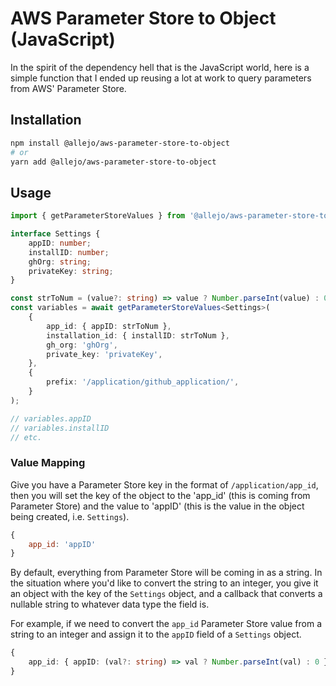 # AWS Parameter Store to Object (JavaScript)

In the spirit of the dependency hell that is the JavaScript world, here is a simple function that I ended up reusing a lot at work to query parameters from AWS' Parameter Store.

## Installation

```bash
npm install @allejo/aws-parameter-store-to-object
# or
yarn add @allejo/aws-parameter-store-to-object
```

## Usage

```typescript
import { getParameterStoreValues } from '@allejo/aws-parameter-store-to-object';

interface Settings {
    appID: number;
    installID: number;
    ghOrg: string;
    privateKey: string;
}

const strToNum = (value?: string) => value ? Number.parseInt(value) : 0;
const variables = await getParameterStoreValues<Settings>(
    {
        app_id: { appID: strToNum },
        installation_id: { installID: strToNum },
        gh_org: 'ghOrg',
        private_key: 'privateKey',
    },
    {
        prefix: '/application/github_application/',
    }
);

// variables.appID
// variables.installID
// etc.
```

### Value Mapping

Give you have a Parameter Store key in the format of `/application/app_id`, then you will set the key of the object to the 'app_id' (this is coming from Parameter Store) and the value to 'appID' (this is the value in the object being created, i.e. `Settings`).

```javascript
{
    app_id: 'appID'
}
```

By default, everything from Parameter Store will be coming in as a string. In the situation where you'd like to convert the string to an integer, you give it an object with the key of the `Settings` object, and a callback that converts a nullable string to whatever data type the field is.

For example, if we need to convert the `app_id` Parameter Store value from a string to an integer and assign it to the `appID` field of a `Settings` object.

```typescript
{
    app_id: { appID: (val?: string) => val ? Number.parseInt(val) : 0 }
}
```

